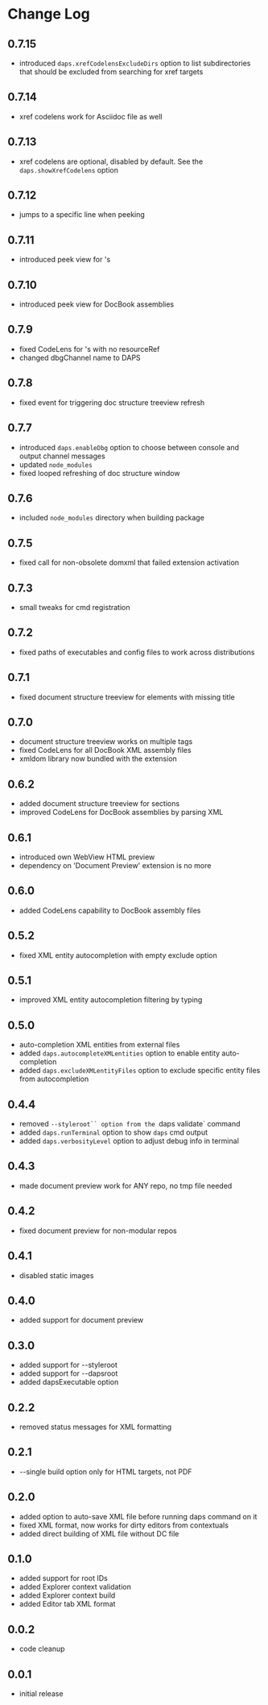 # Change Log

## 0.7.15
- introduced `daps.xrefCodelensExcludeDirs` option to list subdirectories that
  should be excluded from searching for xref targets
## 0.7.14
- xref codelens work for Asciidoc file as well
## 0.7.13
- xref codelens are optional, disabled by default. See the
  `daps.showXrefCodelens` option
## 0.7.12
- jumps to a specific line when peeking
## 0.7.11
- introduced peek view for <xref/>'s
## 0.7.10
- introduced peek view for DocBook assemblies
## 0.7.9
- fixed CodeLens for <module>'s with no resourceRef
- changed dbgChannel name to DAPS
## 0.7.8
- fixed event for triggering doc structure treeview refresh
## 0.7.7
- introduced `daps.enableDbg` option to choose between console and output
  channel messages
- updated `node_modules`
- fixed looped refreshing of doc structure window
## 0.7.6
- included `node_modules` directory when building package
## 0.7.5
- fixed call for non-obsolete domxml that failed extension activation
## 0.7.3
- small tweaks for cmd registration
## 0.7.2
- fixed paths of executables and config files to work across distributions
## 0.7.1
- fixed document structure treeview for elements with missing title
## 0.7.0
- document structure treeview works on multiple tags
- fixed CodeLens for all DocBook XML assembly files
- xmldom library now bundled with the extension
## 0.6.2
- added document structure treeview for sections
- improved CodeLens for DocBook assemblies by parsing XML
## 0.6.1
- introduced own WebView HTML preview
- dependency on 'Document Preview' extension is no more
## 0.6.0
- added CodeLens capability to DocBook assembly files
## 0.5.2
- fixed XML entity autocompletion with empty exclude option
## 0.5.1
- improved XML entity autocompletion filtering by typing
## 0.5.0
- auto-completion XML entities from external files
- added `daps.autocompleteXMLentities` option to enable entity auto-completion
- added `daps.excludeXMLentityFiles` option to exclude specific entity files
  from autocompletion
## 0.4.4
- removed `--styleroot`` option from the `daps validate` command
- added `daps.runTerminal` option to show `daps` cmd output
- added `daps.verbosityLevel` option to adjust debug info in terminal
## 0.4.3
- made document preview work for ANY repo, no tmp file needed
## 0.4.2
- fixed document preview for non-modular repos
## 0.4.1
- disabled static images
## 0.4.0
- added support for document preview
## 0.3.0
- added support for --styleroot
- added support for --dapsroot
- added dapsExecutable option
## 0.2.2
- removed status messages for XML formatting
## 0.2.1
- --single build option only for HTML targets, not PDF
## 0.2.0
- added option to auto-save XML file before running daps command on it
- fixed XML format, now works for dirty editors from contextuals
- added direct building of XML file without DC file
## 0.1.0
- added support for root IDs
- added Explorer context validation
- added Explorer context build
- added Editor tab XML format
## 0.0.2
- code cleanup
## 0.0.1
- initial release
